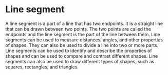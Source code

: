 # Line segment

A line segment is a part of a line that has two endpoints. It is a straight line that can be drawn between two points. The two points are called the endpoints and the line segment is the part of the line between them. Line segments can be used to measure distances, angles, and other properties of shapes. They can also be used to divide a line into two or more parts. Line segments can be used to identify and describe the properties of shapes and can be used to compare and contrast different shapes. Line segments can also be used to draw different types of shapes, such as squares, rectangles, and triangles.
